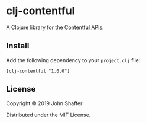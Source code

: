 # clj-contentful

A [Clojure](http://clojure.org) library for the [Contentful APIs](https://www.contentful.com/developers/docs/concepts/apis/).

## Install

Add the following dependency to your `project.clj` file:

    [clj-contentful "1.0.0"]

## License

Copyright © 2019 John Shaffer

Distributed under the MIT License.
